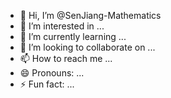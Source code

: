 - 👋 Hi, I’m @SenJiang-Mathematics
- 👀 I’m interested in ...
- 🌱 I’m currently learning ...
- 💞️ I’m looking to collaborate on ...
- 📫 How to reach me ...
- 😄 Pronouns: ...
- ⚡ Fun fact: ...

<!---
SenJiang-Mathematics/SenJiang-Mathematics is a ✨ special ✨ repository because its `README.md` (this file) appears on your GitHub profile.
You can click the Preview link to take a look at your changes.
--->
